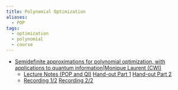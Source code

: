 ```yaml
---
title: Polynomial Optimization
aliases:
  - POP
tags:
  - optimization
  - polynomial
  - course
---
```


 
 
 - [Semidefinite approximations for polynomial optimization, with applications to quantum information](https://drive.google.com/file/d/1cgErrrstRVfacz2YQIryLiKNheHQ9LxZ/view?usp=sharing)|[Monique Laurent (CWI)](https://www.cwi.nl/en/people/monique-laurent/) 
	 - [Lecture Notes (POP and QI)](https://drive.google.com/file/d/1Ptn3PIWcVrgjV2U1mFWGzjqS4dyArrOk/view?usp=sharing) [Hand-out Part 1](https://drive.google.com/file/d/1ul0vLcb9jAvk0XEJF-N4xr3PByWdUPoz/view?usp=sharing)  [Hand-out Part 2](https://drive.google.com/file/d/18y9KWVAws2HXdWNYhAxlgMtvW8e_dvUj/view?usp=sharing)  
	 - [Recording 1/2](https://youtu.be/i5LiEp7j9Nw) [Recording 2/2](https://youtu.be/CbxqvnLUG04)  
